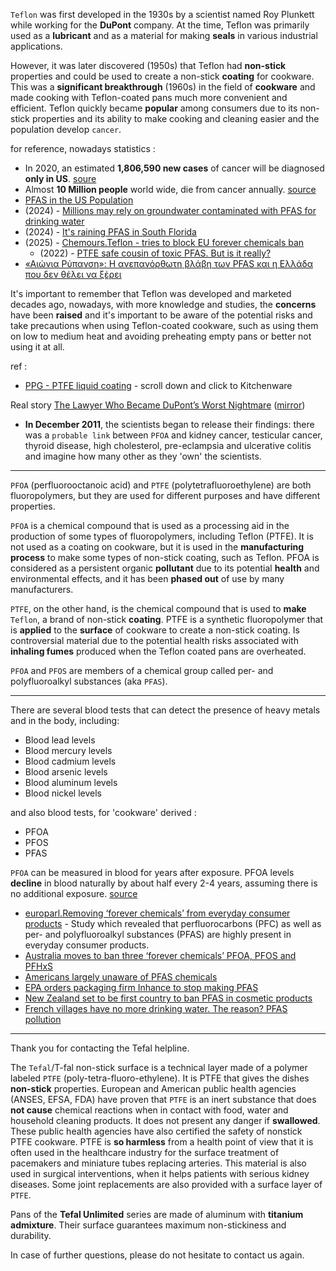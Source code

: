 `Teflon` was first developed in the 1930s by a scientist named Roy Plunkett while working for the **DuPont** company. At the time, Teflon was primarily used as a **lubricant** and as a material for making **seals** in various industrial applications.   

However, it was later discovered (1950s) that Teflon had **non-stick** properties and could be used to create a non-stick **coating** for cookware. This was a **significant breakthrough** (1960s) in the field of **cookware** and made cooking with Teflon-coated pans much more convenient and efficient. Teflon quickly became **popular** among consumers due to its non-stick properties and its ability to make cooking and cleaning easier and the population develop `cancer`.  

for reference, nowadays statistics :
* In 2020, an estimated **1,806,590 new cases** of cancer will be diagnosed **only in US**. [soure](https://www.cancer.gov/about-cancer/understanding/statistics)
* Almost **10 Million people** world wide, die from cancer annually. [source](https://ourworldindata.org/cancer)
* [PFAS in the US Population](https://www.atsdr.cdc.gov/pfas/health-effects/us-population.html)  
* (2024) - [Millions may rely on groundwater contaminated with PFAS for drinking water](https://phys.org/news/2024-10-millions-groundwater-contaminated-pfas.html)
* (2024) - [It's raining PFAS in South Florida](https://www.sciencedirect.com/science/article/abs/pii/S1309104224002678)
* (2025) - [Chemours.Teflon - tries to block EU forever chemicals ban](https://www.politico.eu/article/chemours-chemicals-block-european-pfas-ban-claim-corporate-europe-observatory/)
    * (2022) - [PTFE safe cousin of toxic PFAS. But is it really?](https://chemsec.org/the-teflon-chemical-ptfe-is-often-touted-as-a-safe-cousin-of-toxic-pfas-but-is-it-really/)
* [«Αιώνια Ρύπανση»: Η ανεπανόρθωτη βλάβη των PFAS και η Ελλάδα που δεν θέλει να ξέρει](https://www.reportersunited.gr/10499/forever-pollution/)  

It's important to remember that Teflon was developed and marketed decades ago, nowadays, with more knowledge and studies, the **concerns** have been **raised** and it's important to be aware of the potential risks and take precautions when using Teflon-coated cookware, such as using them on low to medium heat and avoiding preheating empty pans or better not using it at all.  

ref :  
* [PPG - PTFE liquid coating](https://www.ppg.com/en-US/industrialcoatings/liquid-coatings) - scroll down and click to Kitchenware

Real story [The Lawyer Who Became DuPont’s Worst Nightmare](https://www.nytimes.com/2016/01/10/magazine/the-lawyer-who-became-duponts-worst-nightmare.html) ([mirror](https://www.dropbox.com/s/4u6ztu4ew98ckug/Lawyer%20Who%20Became%20DuPont%20Worst%20Nightmare.pdf?dl=0))  
* **In December 2011**, the scientists began to release their findings: there was a `probable link` between `PFOA` and kidney cancer, testicular cancer, thyroid disease, high cholesterol, pre-eclampsia and ulcerative colitis and imagine how many other as they 'own' the scientists.  

-----  

`PFOA` (perfluorooctanoic acid) and `PTFE` (polytetrafluoroethylene) are both fluoropolymers, but they are used for different purposes and have different properties.

`PFOA` is a chemical compound that is used as a processing aid in the production of some types of fluoropolymers, including Teflon (PTFE). It is not used as a coating on cookware, but it is used in the **manufacturing process** to make some types of non-stick coating, such as Teflon. PFOA is considered as a persistent organic **pollutant** due to its potential **health** and environmental effects, and it has been **phased out** of use by many manufacturers.  

`PTFE`, on the other hand, is the chemical compound that is used to **make** `Teflon`, a brand of non-stick **coating**. PTFE is a synthetic fluoropolymer that is **applied** to the **surface** of cookware to create a non-stick coating. Is controversial material due to the potential health risks associated with **inhaling fumes** produced when the Teflon coated pans are overheated.  

`PFOA` and `PFOS` are members of a chemical group called per- and polyfluoroalkyl substances (aka `PFAS`).  

-----  

There are several blood tests that can detect the presence of heavy metals and in the body, including:  
* Blood lead levels
* Blood mercury levels
* Blood cadmium levels
* Blood arsenic levels
* Blood aluminum levels
* Blood nickel levels

and also blood tests, for 'cookware' derived :
* PFOA
* PFOS 
* PFAS  

`PFOA` can be measured in blood for years after exposure. PFOA levels **decline** in blood naturally by about half every 2-4 years, assuming there is no additional exposure. [source](https://www.health.ny.gov/environmental/investigations/hoosick/docs/pfoa_blood_sampling_q_and_a_9_2_16.pdf)  

* [europarl.Removing ‘forever chemicals’ from everyday consumer products](https://www.europarl.europa.eu/doceo/document/E-9-2023-000898_EN.html) - Study which revealed that perfluorocarbons (PFC) as well as per- and polyfluoroalkyl substances (PFAS) are highly present in everyday consumer products.
* [Australia moves to ban three ‘forever chemicals’ PFOA, PFOS and PFHxS](https://www.smh.com.au/national/australia-moves-to-ban-three-forever-chemicals-but-family-of-us-teen-say-more-needs-to-be-done-20231006-p5eac5.html)
* [Americans largely unaware of PFAS chemicals](https://phys.org/news/2023-11-americans-oblivious-chemicals.html)
* [EPA orders packaging firm Inhance to stop making PFAS](https://cen.acs.org/environment/persistent-pollutants/US-EPA-orders-packaging-firm/101/web/2023/12)  
* [New Zealand set to be first country to ban PFAS in cosmetic products](https://www.chemistryworld.com/news/new-zealand-set-to-be-first-country-to-ban-pfas-in-cosmetic-products/4018893.article)
* [French villages have no more drinking water. The reason? PFAS pollution](https://www.lemonde.fr/en/environment/article/2025/07/18/these-french-villages-have-no-more-drinking-water-the-reason-pfas-pollution_6743479_114.html)  

-----  

Thank you for contacting the Tefal helpline.

The `Tefal`/T-fal non-stick surface is a technical layer made of a polymer labeled `PTFE` (poly-tetra-fluoro-ethylene). It is PTFE that gives the dishes **non-stick** properties. European and American public health agencies (ANSES, EFSA, FDA) have proven that `PTFE` is an inert substance that does **not cause** chemical reactions when in contact with food, water and household cleaning products. It does not present any danger if **swallowed**. These public health agencies have also certified the safety of nonstick PTFE cookware. PTFE is **so harmless** from a health point of view that it is often used in the healthcare industry for the surface treatment of pacemakers and miniature tubes replacing arteries. This material is also used in surgical interventions, when it helps patients with serious kidney diseases. Some joint replacements are also provided with a surface layer of `PTFE`.

Pans of the **Tefal Unlimited** series are made of aluminum with **titanium admixture**. Their surface guarantees maximum non-stickiness and durability.

In case of further questions, please do not hesitate to contact us again.